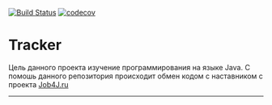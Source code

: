 [![Build Status](https://travis-ci.org/RomanRusanov/Tracker.svg?branch=master)](https://travis-ci.org/RomanRusanov/Tracker)
[![codecov](https://codecov.io/gh/RomanRusanov/Tracker/branch/master/graph/badge.svg)](https://codecov.io/gh/RomanRusanov/Tracker)
# Tracker
Цель данного проекта изучение программирования на языке Java.
С помошь данного репозитория происходит обмен кодом с наставником с проекта [Job4J.ru](http://job4j.ru/)
***